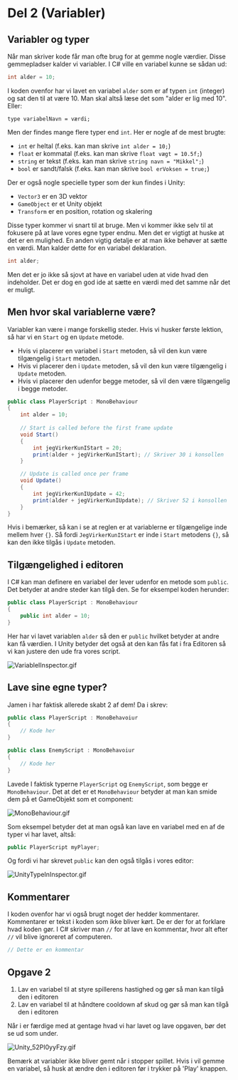 # Del 2 (Variabler)

## Variabler og typer
Når man skriver kode får man ofte brug for at gemme nogle værdier. Disse gemmepladser kalder vi variabler.
I C# ville en variabel kunne se sådan ud:
```C#
int alder = 10;
```
I koden ovenfor har vi lavet en variabel `alder` som er af typen `int` (integer) og sat den til at være 10.
Man skal altså læse det som "alder er lig med 10". Eller:
```
type variabelNavn = værdi;
```

Men der findes mange flere typer end `int`. Her er nogle af de mest brugte:
- `int` er heltal (f.eks. kan man skrive `int alder = 10;`)
- `float` er kommatal (f.eks. kan man skrive `float vægt = 10.5f;`)
- `string` er tekst (f.eks. kan man skrive `string navn = "Mikkel";`)
- `bool` er sandt/falsk (f.eks. kan man skrive `bool erVoksen = true;`)

Der er også nogle specielle typer som der kun findes i Unity:
- `Vector3` er en 3D vektor
- `GameObject` er et Unity objekt
- `Transform` er en position, rotation og skalering

Disse typer kommer vi snart til at bruge. Men vi kommer ikke selv til at fokusere på at lave vores egne typer endnu. Men det er vigtigt at huske at det er en mulighed.
En anden vigtig detalje er at man ikke behøver at sætte en værdi. Man kalder dette for en variabel deklaration.
```C#
int alder;
```
Men det er jo ikke så sjovt at have en variabel uden at vide hvad den indeholder. Det er dog en god ide at sætte en værdi med det samme når det er muligt. 

## Men hvor skal variablerne være?

Variabler kan være i mange forskellig steder. Hvis vi husker første lektion, så har vi en `Start` og en `Update` metode.
- Hvis vi placerer en variabel i `Start` metoden, så vil den kun være tilgængelig i `Start` metoden. 
- Hvis vi placerer den i `Update` metoden, så vil den kun være tilgængelig i `Update` metoden.
- Hvis vi placerer den udenfor begge metoder, så vil den være tilgængelig i begge metoder.

```C#
public class PlayerScript : MonoBehaviour
{
    int alder = 10;
    
    // Start is called before the first frame update
    void Start()
    {
        int jegVirkerKunIStart = 20;
        print(alder + jegVirkerKunIStart); // Skriver 30 i konsollen
    }

    // Update is called once per frame
    void Update()
    {
        int jegVirkerKunIUpdate = 42;
        print(alder + jegVirkerKunIUpdate); // Skriver 52 i konsollen
    }
}
```

Hvis i bemærker, så kan i se at reglen er at variablerne er tilgængelige inde mellem hver `{}`. Så fordi `JegVirkerKunIStart` er inde i `Start` metodens `{}`, så kan den ikke tilgås i `Update` metoden.

## Tilgængelighed i editoren
I C# kan man definere en variabel der lever udenfor en metode som `public`. Det betyder at andre steder kan tilgå den. Se for eksempel koden herunder:
```C#
public class PlayerScript : MonoBehaviour
{
    public int alder = 10;
}
```
Her har vi lavet variablen `alder` så den er `public` hvilket betyder at andre kan få værdien. I Unity betyder det også at den kan fås fat i fra Editoren så vi kan justere den ude fra vores script.

![VariableIInspector.gif](VariableIInspector.gif)

## Lave sine egne typer?

Jamen i har faktisk allerede skabt 2 af dem!
Da i skrev:
```C#
public class PlayerScript : MonoBehavoiur 
{
    // Kode her
}

public class EnemyScript : MonoBehavoiur 
{
    // Kode her
}
```

Lavede I faktisk typerne `PlayerScript` og `EnemyScript`, som begge er `MonoBehaviour`. 
Det at det er et `MonoBehaviour` betyder at man kan smide dem på et GameObjekt som et component:

![MonoBehaviour.gif](MonoBehaviour.gif)

Som eksempel betyder det at man også kan lave en variabel med en af de typer vi har lavet, altså:
```C#
public PlayerScript myPlayer;
```
Og fordi vi har skrevet `public` kan den også tilgås i vores editor:

![UnityTypeInInspector.gif](UnityTypeInInspector.gif)


## Kommentarer
I koden ovenfor har vi også brugt noget der hedder kommentarer. Kommentarer er tekst i koden som ikke bliver kørt. De er der for at forklare hvad koden gør.
I C# skriver man `//` for at lave en kommentar, hvor alt efter `//` vil blive ignoreret af computeren.
```C#
// Dette er en kommentar
```

## Opgave 2
1. Lav en variabel til at styre spillerens hastighed og gør så man kan tilgå den i editoren
2. Lav en variabel til at håndtere cooldown af skud og gør så man kan tilgå den i editoren

Når i er færdige med at gentage hvad vi har lavet og lave opgaven, bør det se ud som under.

![Unity_52PI0yyFzy.gif](Unity_52PI0yyFzy.gif)

<note>
Bemærk at variabler ikke bliver gemt når i stopper spillet. Hvis i vil gemme en variabel, så husk at ændre den i editoren før i trykker på 'Play' knappen.
</note>
